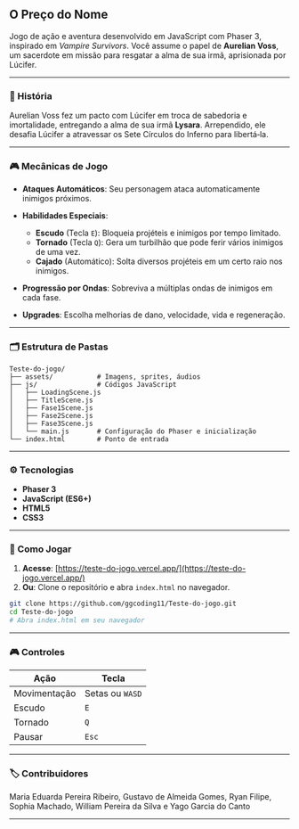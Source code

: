 ## O Preço do Nome

Jogo de ação e aventura desenvolvido em JavaScript com Phaser 3, inspirado em *Vampire Survivors*. Você assume o papel de **Aurelian Voss**, um sacerdote em missão para resgatar a alma de sua irmã, aprisionada por Lúcifer.

---

### 📖 História

Aurelian Voss fez um pacto com Lúcifer em troca de sabedoria e imortalidade, entregando a alma de sua irmã **Lysara**. Arrependido, ele desafia Lúcifer a atravessar os Sete Círculos do Inferno para libertá‑la.

---

### 🎮 Mecânicas de Jogo

* **Ataques Automáticos**: Seu personagem ataca automaticamente inimigos próximos.
* **Habilidades Especiais**:

  * **Escudo** (Tecla `E`): Bloqueia projéteis e inimigos por tempo limitado.
  * **Tornado** (Tecla `Q`): Gera um turbilhão que pode ferir vários inimigos de uma vez.
  * **Cajado** (Automático): Solta diversos projéteis em um certo raio nos inimigos.
* **Progressão por Ondas**: Sobreviva a múltiplas ondas de inimigos em cada fase.
* **Upgrades**: Escolha melhorias de dano, velocidade, vida e regeneração.

---

### 🗂 Estrutura de Pastas

```
Teste-do-jogo/
├── assets/           # Imagens, sprites, áudios
├── js/               # Códigos JavaScript
│   ├── LoadingScene.js
│   ├── TitleScene.js
│   ├── Fase1Scene.js
│   ├── Fase2Scene.js
│   ├── Fase3Scene.js
│   └── main.js       # Configuração do Phaser e inicialização
└── index.html        # Ponto de entrada
```

---

### ⚙️ Tecnologias

* **Phaser 3**
* **JavaScript (ES6+)**
* **HTML5**
* **CSS3**

---

### 🚀 Como Jogar

1. **Acesse**: [https://teste-do-jogo.vercel.app/](https://teste-do-jogo.vercel.app/)
2. **Ou**: Clone o repositório e abra `index.html` no navegador.

```bash
git clone https://github.com/ggcoding11/Teste-do-jogo.git
cd Teste-do-jogo
# Abra index.html em seu navegador
```

---

### 🎮 Controles

| Ação         | Tecla           |
| ------------ | --------------- |
| Movimentação | Setas ou `WASD` |
| Escudo       | `E`             |
| Tornado      | `Q`             |
| Pausar       | `Esc`           |

---

### 🏷️ Contribuidores

Maria Eduarda Pereira Ribeiro, Gustavo de Almeida Gomes, Ryan Filipe, Sophia Machado, William Pereira da Silva e Yago Garcia do Canto

---
